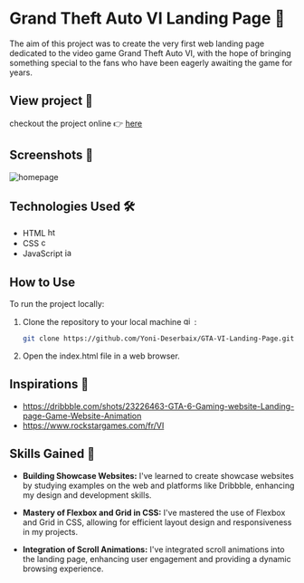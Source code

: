 # Grand Theft Auto VI Landing Page 🦩

The aim of this project was to create the very first web landing page dedicated to the video game Grand Theft Auto VI, with the hope of bringing something special to the fans who have been eagerly awaiting the game for years.

## View project 👀
checkout the project online 👉 [here](https://yoni-deserbaix.github.io/GTA-VI-Landing-Page/)

## Screenshots 📸

![homepage](https://github.com/Yoni-Deserbaix/GTA-VI-Landing-Page/blob/main/assets/screenshots/screencapture-127-0-0-1-5500-2024-01-14-00_52_55.png)

## Technologies Used 🛠

- HTML <img src="https://cdn.jsdelivr.net/gh/devicons/devicon/icons/html5/html5-original.svg" height="15" alt="html5 logo"  />
- CSS <img src="https://cdn.jsdelivr.net/gh/devicons/devicon/icons/css3/css3-original.svg" height="15" alt="css3 logo"  />
- JavaScript <img src="https://cdn.jsdelivr.net/gh/devicons/devicon/icons/javascript/javascript-original.svg" height="15" alt="javascript logo"  />

## How to Use

To run the project locally:

1. Clone the repository to your local machine <img src="https://cdn.jsdelivr.net/gh/devicons/devicon/icons/git/git-original.svg" height="15" alt="git logo"  /> :
   ```bash
   git clone https://github.com/Yoni-Deserbaix/GTA-VI-Landing-Page.git
   ```
2. Open the index.html file in a web browser.

## Inspirations 💭

- https://dribbble.com/shots/23226463-GTA-6-Gaming-website-Landing-page-Game-Website-Animation
- https://www.rockstargames.com/fr/VI

## Skills Gained 🌟 

- **Building Showcase Websites:** I've learned to create showcase websites by studying examples on the web and platforms like Dribbble, enhancing my design and development skills.
  
- **Mastery of Flexbox and Grid in CSS:** I've mastered the use of Flexbox and Grid in CSS, allowing for efficient layout design and responsiveness in my projects.
  
- **Integration of Scroll Animations:** I've integrated scroll animations into the landing page, enhancing user engagement and providing a dynamic browsing experience.

